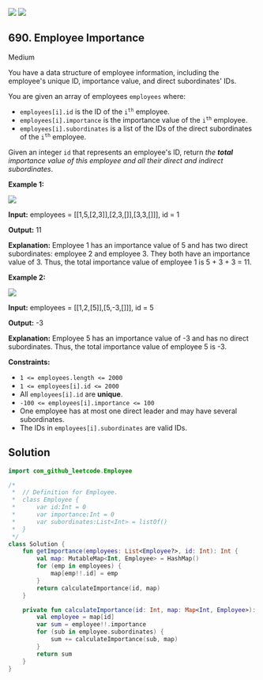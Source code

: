 [![](https://img.shields.io/github/stars/javadev/LeetCode-in-Kotlin?label=Stars&style=flat-square)](https://github.com/javadev/LeetCode-in-Kotlin)
[![](https://img.shields.io/github/forks/javadev/LeetCode-in-Kotlin?label=Fork%20me%20on%20GitHub%20&style=flat-square)](https://github.com/javadev/LeetCode-in-Kotlin/fork)

## 690\. Employee Importance

Medium

You have a data structure of employee information, including the employee's unique ID, importance value, and direct subordinates' IDs.

You are given an array of employees `employees` where:

*   `employees[i].id` is the ID of the <code>i<sup>th</sup></code> employee.
*   `employees[i].importance` is the importance value of the <code>i<sup>th</sup></code> employee.
*   `employees[i].subordinates` is a list of the IDs of the direct subordinates of the <code>i<sup>th</sup></code> employee.

Given an integer `id` that represents an employee's ID, return _the **total** importance value of this employee and all their direct and indirect subordinates_.

**Example 1:**

![](https://assets.leetcode.com/uploads/2021/05/31/emp1-tree.jpg)

**Input:** employees = \[\[1,5,[2,3]],[2,3,[]],[3,3,[]]], id = 1

**Output:** 11

**Explanation:** Employee 1 has an importance value of 5 and has two direct subordinates: employee 2 and employee 3. They both have an importance value of 3. Thus, the total importance value of employee 1 is 5 + 3 + 3 = 11.

**Example 2:**

![](https://assets.leetcode.com/uploads/2021/05/31/emp2-tree.jpg)

**Input:** employees = \[\[1,2,[5]],[5,-3,[]]], id = 5

**Output:** -3

**Explanation:** Employee 5 has an importance value of -3 and has no direct subordinates. Thus, the total importance value of employee 5 is -3.

**Constraints:**

*   `1 <= employees.length <= 2000`
*   `1 <= employees[i].id <= 2000`
*   All `employees[i].id` are **unique**.
*   `-100 <= employees[i].importance <= 100`
*   One employee has at most one direct leader and may have several subordinates.
*   The IDs in `employees[i].subordinates` are valid IDs.

## Solution

```kotlin
import com_github_leetcode.Employee

/*
 *	// Definition for Employee.
 *	class Employee {
 *		var id:Int = 0
 *		var importance:Int = 0
 *		var subordinates:List<Int> = listOf()
 *	}
 */
class Solution {
    fun getImportance(employees: List<Employee?>, id: Int): Int {
        val map: MutableMap<Int, Employee> = HashMap()
        for (emp in employees) {
            map[emp!!.id] = emp
        }
        return calculateImportance(id, map)
    }

    private fun calculateImportance(id: Int, map: Map<Int, Employee>): Int {
        val employee = map[id]
        var sum = employee!!.importance
        for (sub in employee.subordinates) {
            sum += calculateImportance(sub, map)
        }
        return sum
    }
}
```
